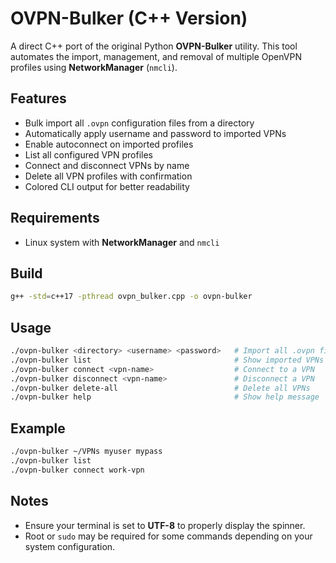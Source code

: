 # OVPN-Bulker (C++ Version)

A direct C++ port of the original Python **OVPN-Bulker** utility. This tool automates the import, management, and removal of multiple OpenVPN profiles using **NetworkManager** (`nmcli`). 

## Features
- Bulk import all `.ovpn` configuration files from a directory
- Automatically apply username and password to imported VPNs
- Enable autoconnect on imported profiles
- List all configured VPN profiles
- Connect and disconnect VPNs by name
- Delete all VPN profiles with confirmation
- Colored CLI output for better readability

## Requirements
- Linux system with **NetworkManager** and `nmcli`

## Build
```bash
g++ -std=c++17 -pthread ovpn_bulker.cpp -o ovpn-bulker
```

## Usage
```bash
./ovpn-bulker <directory> <username> <password>   # Import all .ovpn files
./ovpn-bulker list                                # Show imported VPNs
./ovpn-bulker connect <vpn-name>                  # Connect to a VPN
./ovpn-bulker disconnect <vpn-name>               # Disconnect a VPN
./ovpn-bulker delete-all                          # Delete all VPNs
./ovpn-bulker help                                # Show help message
```

## Example
```bash
./ovpn-bulker ~/VPNs myuser mypass
./ovpn-bulker list
./ovpn-bulker connect work-vpn
```

## Notes
- Ensure your terminal is set to **UTF-8** to properly display the spinner.
- Root or `sudo` may be required for some commands depending on your system configuration.
